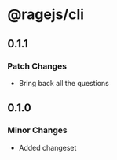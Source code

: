 # @ragejs/cli

## 0.1.1

### Patch Changes

- Bring back all the questions

## 0.1.0

### Minor Changes

- Added changeset
